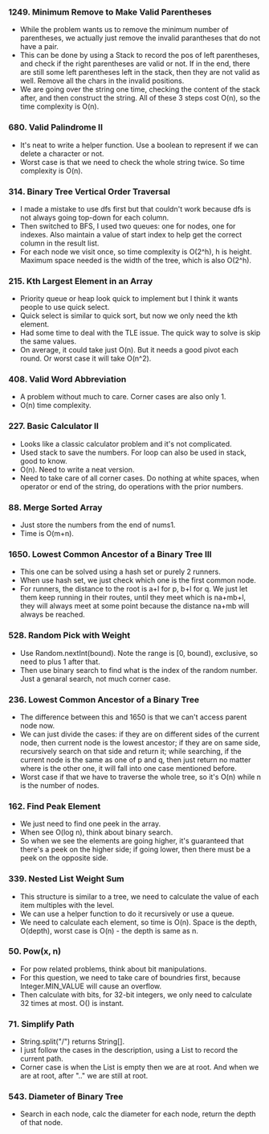 ### 1249. Minimum Remove to Make Valid Parentheses 
* While the problem wants us to remove the minimum number of parentheses, we actually just remove the invalid parantheses that do not have a pair.
* This can be done by using a Stack to record the pos of left parentheses, and check if the right parentheses are valid or not. If in the end, there are still some left parentheses left in the stack, then they are not valid as well. Remove all the chars in the invalid positions.
* We are going over the string one time, checking the content of the stack after, and then construct the string. All of these 3 steps cost O(n), so the time complexity is O(n). 

### 680. Valid Palindrome II
* It's neat to write a helper function. Use a boolean to represent if we can delete a character or not.
* Worst case is that we need to check the whole string twice. So time complexity is O(n). 

### 314. Binary Tree Vertical Order Traversal 
* I made a mistake to use dfs first but that couldn't work because dfs is not always going top-down for each column.
* Then switched to BFS, I used two queues: one for nodes, one for indexes. Also maintain a value of start index to help get the correct column in the result list.
* For each node we visit once, so time complexity is O(2^h), h is height. Maximum space needed is the width of the tree, which is also O(2^h).

### 215. Kth Largest Element in an Array 
* Priority queue or heap look quick to implement but I think it wants people to use quick select.
* Quick select is similar to quick sort, but now we only need the kth element.
* Had some time to deal with the TLE issue. The quick way to solve is skip the same values.
* On average, it could take just O(n). But it needs a good pivot each round. Or worst case it will take O(n^2). 

### 408. Valid Word Abbreviation 
* A problem without much to care. Corner cases are also only 1.
* O(n) time complexity.

### 227. Basic Calculator II 
* Looks like a classic calculator problem and it's not complicated.
* Used stack to save the numbers. For loop can also be used in stack, good to know.
* O(n). Need to write a neat version. 
* Need to take care of all corner cases. Do nothing at white spaces, when operator or end of the string, do operations with the prior numbers. 

### 88. Merge Sorted Array 
* Just store the numbers from the end of nums1.
* Time is O(m+n).

### 1650. Lowest Common Ancestor of a Binary Tree III
* This one can be solved using a hash set or purely 2 runners.
* When use hash set, we just check which one is the first common node.
* For runners, the distance to the root is a+l for p, b+l for q. We just let them keep running in their routes, until they meet which is na+mb+l, they will always meet at some point because the distance na+mb will always be reached. 

### 528. Random Pick with Weight 
* Use Random.nextInt(bound). Note the range is [0, bound), exclusive, so need to plus 1 after that.
* Then use binary search to find what is the index of the random number. Just a genaral search, not much corner case.

### 236. Lowest Common Ancestor of a Binary Tree 
* The difference between this and 1650 is that we can't access parent node now.
* We can just divide the cases: if they are on different sides of the current node, then current node is the lowest ancestor; if they are on same side, recursively search on that side and return it; while searching, if the current node is the same as one of p and q, then just return no matter where is the other one, it will fall into one case mentioned before.
* Worst case if that we have to traverse the whole tree, so it's O(n) while n is the number of nodes. 

### 162. Find Peak Element 
* We just need to find one peek in the array.
* When see O(log n), think about binary search.
* So when we see the elements are going higher, it's guaranteed that there's a peek on the higher side; if going lower, then there must be a peek on the opposite side. 

### 339. Nested List Weight Sum 
* This structure is similar to a tree, we need to calculate the value of each item multiples with the level.
* We can use a helper function to do it recursively or use a queue.
* We need to calculate each element, so time is O(n). Space is the depth, O(depth), worst case is O(n) - the depth is same as n. 

### 50. Pow(x, n) 
* For pow related problems, think about bit manipulations.
* For this question, we need to take care of boundries first, because Integer.MIN_VALUE will cause an overflow.
* Then calculate with bits, for 32-bit integers, we only need to calculate 32 times at most. O() is instant. 

### 71. Simplify Path 
* String.split("/") returns String[].
* I just follow the cases in the description, using a List<String> to record the current path.
* Corner case is when the List is empty then we are at root. And when we are at root, after ".." we are still at root. 

### 543. Diameter of Binary Tree 
* Search in each node, calc the diameter for each node, return the depth of that node. 





